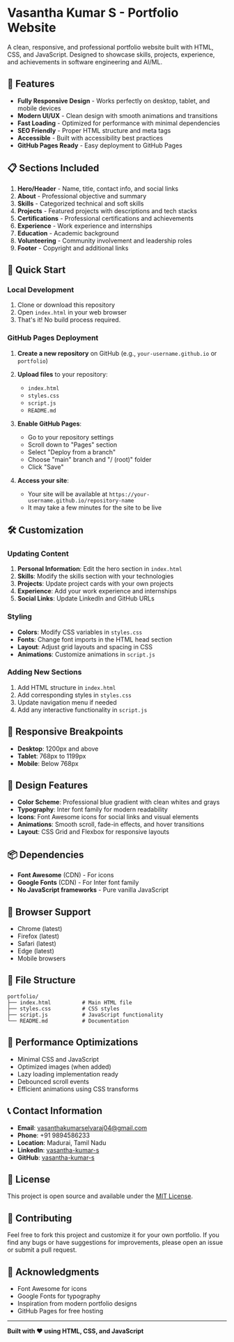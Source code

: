 # Vasantha Kumar S - Portfolio Website

A clean, responsive, and professional portfolio website built with HTML, CSS, and JavaScript. Designed to showcase skills, projects, experience, and achievements in software engineering and AI/ML.

## 🌟 Features

- **Fully Responsive Design** - Works perfectly on desktop, tablet, and mobile devices
- **Modern UI/UX** - Clean design with smooth animations and transitions
- **Fast Loading** - Optimized for performance with minimal dependencies
- **SEO Friendly** - Proper HTML structure and meta tags
- **Accessible** - Built with accessibility best practices
- **GitHub Pages Ready** - Easy deployment to GitHub Pages

## 📋 Sections Included

1. **Hero/Header** - Name, title, contact info, and social links
2. **About** - Professional objective and summary
3. **Skills** - Categorized technical and soft skills
4. **Projects** - Featured projects with descriptions and tech stacks
5. **Certifications** - Professional certifications and achievements
6. **Experience** - Work experience and internships
7. **Education** - Academic background
8. **Volunteering** - Community involvement and leadership roles
9. **Footer** - Copyright and additional links

## 🚀 Quick Start

### Local Development

1. Clone or download this repository
2. Open `index.html` in your web browser
3. That's it! No build process required.

### GitHub Pages Deployment

1. **Create a new repository** on GitHub (e.g., `your-username.github.io` or `portfolio`)

2. **Upload files** to your repository:
   - `index.html`
   - `styles.css`
   - `script.js`
   - `README.md`

3. **Enable GitHub Pages**:
   - Go to your repository settings
   - Scroll down to "Pages" section
   - Select "Deploy from a branch"
   - Choose "main" branch and "/ (root)" folder
   - Click "Save"

4. **Access your site**:
   - Your site will be available at `https://your-username.github.io/repository-name`
   - It may take a few minutes for the site to be live

## 🛠️ Customization

### Updating Content

1. **Personal Information**: Edit the hero section in `index.html`
2. **Skills**: Modify the skills section with your technologies
3. **Projects**: Update project cards with your own projects
4. **Experience**: Add your work experience and internships
5. **Social Links**: Update LinkedIn and GitHub URLs

### Styling

- **Colors**: Modify CSS variables in `styles.css`
- **Fonts**: Change font imports in the HTML head section
- **Layout**: Adjust grid layouts and spacing in CSS
- **Animations**: Customize animations in `script.js`

### Adding New Sections

1. Add HTML structure in `index.html`
2. Add corresponding styles in `styles.css`
3. Update navigation menu if needed
4. Add any interactive functionality in `script.js`

## 📱 Responsive Breakpoints

- **Desktop**: 1200px and above
- **Tablet**: 768px to 1199px
- **Mobile**: Below 768px

## 🎨 Design Features

- **Color Scheme**: Professional blue gradient with clean whites and grays
- **Typography**: Inter font family for modern readability
- **Icons**: Font Awesome icons for social links and visual elements
- **Animations**: Smooth scroll, fade-in effects, and hover transitions
- **Layout**: CSS Grid and Flexbox for responsive layouts

## 📦 Dependencies

- **Font Awesome** (CDN) - For icons
- **Google Fonts** (CDN) - For Inter font family
- **No JavaScript frameworks** - Pure vanilla JavaScript

## 🔧 Browser Support

- Chrome (latest)
- Firefox (latest)
- Safari (latest)
- Edge (latest)
- Mobile browsers

## 📄 File Structure

```
portfolio/
├── index.html          # Main HTML file
├── styles.css          # CSS styles
├── script.js           # JavaScript functionality
└── README.md           # Documentation
```

## 🚀 Performance Optimizations

- Minimal CSS and JavaScript
- Optimized images (when added)
- Lazy loading implementation ready
- Debounced scroll events
- Efficient animations using CSS transforms

## 📞 Contact Information

- **Email**: vasanthakumarselvaraj04@gmail.com
- **Phone**: +91 9894586233
- **Location**: Madurai, Tamil Nadu
- **LinkedIn**: [vasantha-kumar-s](https://www.linkedin.com/in/vasantha-kumar-s/)
- **GitHub**: [vasantha-kumar-s](https://www.github.com/vasantha-kumar-s)

## 📝 License

This project is open source and available under the [MIT License](LICENSE).

## 🤝 Contributing

Feel free to fork this project and customize it for your own portfolio. If you find any bugs or have suggestions for improvements, please open an issue or submit a pull request.

## 🙏 Acknowledgments

- Font Awesome for icons
- Google Fonts for typography
- Inspiration from modern portfolio designs
- GitHub Pages for free hosting

---

**Built with ❤️ using HTML, CSS, and JavaScript**
